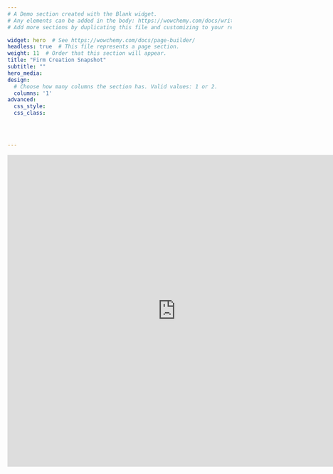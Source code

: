 ```yaml
---
# A Demo section created with the Blank widget.
# Any elements can be added in the body: https://wowchemy.com/docs/writing-markdown-latex/
# Add more sections by duplicating this file and customizing to your requirements.

widget: hero  # See https://wowchemy.com/docs/page-builder/
headless: true  # This file represents a page section.
weight: 11  # Order that this section will appear.
title: "Firm Creation Snapshot"
subtitle: ""
hero_media: 
design:
  # Choose how many columns the section has. Valid values: 1 or 2.
  columns: '1'
advanced:
  css_style:
  css_class:



 
---
```

<div align="center">
<iframe src="https://tekja.io/KENT_UNI/v1_20210915/" title=""
frameborder="0" style="overflow:hidden;height:700px;width:150%" height="700px" width="150%"></iframe>
</div>
